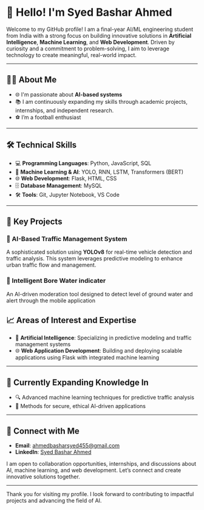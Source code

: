 # 👋 Hello! I'm Syed Bashar Ahmed

Welcome to my GitHub profile! I am a final-year AI/ML engineering student from India with a strong focus on building innovative solutions in **Artificial Intelligence**, **Machine Learning**, and **Web Development**. Driven by curiosity and a commitment to problem-solving, I aim to leverage technology to create meaningful, real-world impact.

---

## 🧑‍🎓 About Me

- 🌐 I'm passionate about **AI-based systems**
- 📚 I am continuously expanding my skills through academic projects, internships, and independent research.
- ⚽ I’m a football enthusiast
---

## 🛠️ Technical Skills

- 💻 **Programming Languages**: Python, JavaScript, SQL
- 🤖 **Machine Learning & AI**: YOLO, RNN, LSTM, Transformers (BERT)
- 🌐 **Web Development**: Flask, HTML, CSS
- 🗄️ **Database Management**: MySQL
- 🛠️ **Tools**: Git, Jupyter Notebook, VS Code

---

## 📂 Key Projects

### 🚦 AI-Based Traffic Management System
A sophisticated solution using **YOLOv8** for real-time vehicle detection and traffic analysis. This system leverages predictive modeling to enhance urban traffic flow and management.

### 🌱 Intelligent Bore Water indicater
An AI-driven moderation tool designed to detect level of ground water and alert through the mobile application



## 📈 Areas of Interest and Expertise

- 🧠 **Artificial Intelligence**: Specializing in predictive modeling and traffic management systems
- 🌐 **Web Application Development**: Building and deploying scalable applications using Flask with integrated machine learning

---

## 🌱 Currently Expanding Knowledge In

- 🔍 Advanced machine learning techniques for predictive traffic analysis
- 🔐 Methods for secure, ethical AI-driven applications

---

## 🤝 Connect with Me

- **Email**: [ahmedbasharsyed455@gmail.com](mailto:ahmedbasharsyed455@gmail.com)
- **LinkedIn**: [Syed Bashar Ahmed](https://www.linkedin.com/in/syed-bashar-ahmed/)


I am open to collaboration opportunities, internships, and discussions about AI, machine learning, and web development. Let’s connect and create innovative solutions together.

---

Thank you for visiting my profile. I look forward to contributing to impactful projects and advancing the field of AI.

